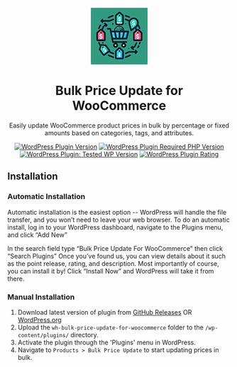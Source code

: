 <p align="center">
    <img alt="Icon" src=".wordpress-org/icon-128x128.png" width="128" height="128">
</p>

<h1 align="center">Bulk Price Update for WooCommerce</h1>

<p align="center">
    Easily update WooCommerce product prices in bulk by percentage or fixed amounts based on categories, tags, and attributes.
</p>

<p align="center">
    <a href="https://wordpress.org/plugins/wh-bulk-price-update-for-woocommerce/"><img src="https://img.shields.io/wordpress/plugin/v/wh-bulk-price-update-for-woocommerce" alt="WordPress Plugin Version"></a>
    <a href="https://wordpress.org/plugins/wh-bulk-price-update-for-woocommerce/"><img src="https://img.shields.io/wordpress/plugin/required-php/wh-bulk-price-update-for-woocommerce" alt="WordPress Plugin Required PHP Version"></a>
    <a href="https://wordpress.org/plugins/wh-bulk-price-update-for-woocommerce/"><img src="https://img.shields.io/wordpress/plugin/tested/wh-bulk-price-update-for-woocommerce" alt="WordPress Plugin: Tested WP Version"></a>
    <a href="https://wordpress.org/plugins/wh-bulk-price-update-for-woocommerce/"><img src="https://img.shields.io/wordpress/plugin/stars/wh-bulk-price-update-for-woocommerce" alt="WordPress Plugin Rating"></a>
</p>

## Installation

### Automatic Installation

Automatic installation is the easiest option -- WordPress will handle the file transfer, and you won’t need to leave your web browser. To do an automatic install, log in to your WordPress dashboard, navigate to the Plugins menu, and click “Add New”

In the search field type “Bulk Price Update For WooCommerce” then click “Search Plugins” Once you’ve found us, you can view details about it such as the point release, rating, and description. Most importantly of course, you can install it by! Click “Install Now” and WordPress will take it from there.

### Manual Installation

1. Download latest version of plugin from [GitHub Releases](https://github.com/webhead-GmbH/wh-bulk-price-update-for-woocommerce/releases/latest/download/wh-bulk-price-update-for-woocommerce.zip) OR [WordPress.org](https://wordpress.org/plugins/wh-bulk-price-update-for-woocommerce)
2. Upload the `wh-bulk-price-update-for-woocommerce` folder to the `/wp-content/plugins/` directory.
3. Activate the plugin through the 'Plugins' menu in WordPress.
4. Navigate to `Products > Bulk Price Update` to start updating prices in bulk.